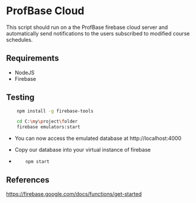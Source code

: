 # ProfBase Cloud

This script should run on a the ProfBase firebase cloud server and automatically send notifications to the users subscribed to modified course schedules.


## Requirements

* NodeJS
* Firebase

## Testing 

```bash
    npm install -g firebase-tools

    cd C:\my\project\folder
    firebase emulators:start
```

* You can now access the emulated database at http://localhost:4000

* Copy our database into your virtual instance of firebase

*   ```node
        npm start
    ```

## References 

https://firebase.google.com/docs/functions/get-started
